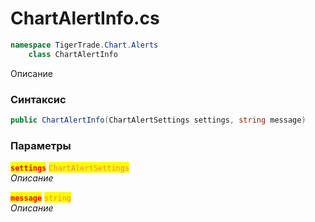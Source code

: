 
# ChartAlertInfo.cs
```csharp
namespace TigerTrade.Chart.Alerts  
    class ChartAlertInfo
```

Описание

### Синтаксис
```csharp
public ChartAlertInfo(ChartAlertSettings settings, string message)
```

### Параметры  
<mark style="color:red;">**`settings`**</mark> <mark style="color:coral;">`ChartAlertSettings`</mark>  
 *Описание*  
  
<mark style="color:red;">**`message`**</mark> <mark style="color:coral;">`string`</mark>  
 *Описание*  
  

                    
                    